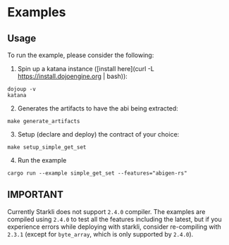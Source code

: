 # Examples

## Usage

To run the example, please consider the following:

1. Spin up a katana instance ([install here](curl -L https://install.dojoengine.org | bash)):

```
dojoup -v
katana
```

2. Generates the artifacts to have the abi being extracted:

```
make generate_artifacts
```

3. Setup (declare and deploy) the contract of your choice:

```
make setup_simple_get_set
```

4. Run the example

```
cargo run --example simple_get_set --features="abigen-rs"
```

## IMPORTANT

Currently Starkli does not support `2.4.0` compiler. The examples are compiled using `2.4.0` to test all the features
including the latest, but if you experience errors while deploying with starkli, consider re-compiling with `2.3.1` (except for `byte_array`, which is only supported by `2.4.0`).
